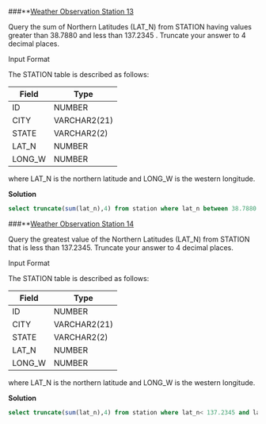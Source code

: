 ###**[Weather Observation Station 13](https://www.hackerrank.com/challenges/weather-observation-station-13/problem)

Query the sum of Northern Latitudes (LAT_N) from STATION having values greater than 38.7880 and less than 137.2345 . Truncate your answer to 4 decimal places.

Input Format

The STATION table is described as follows:


|  Field | Type |
|---|---|
| ID  | NUMBER |
| CITY | VARCHAR2(21)   |
| STATE  | VARCHAR2(2)  |
| LAT_N |  NUMBER |
| LONG_W | NUMBER |

where LAT_N is the northern latitude and LONG_W is the western longitude.

**Solution**
```sql
select truncate(sum(lat_n),4) from station where lat_n between 38.7880 and 137.2345;
```

###**[Weather Observation Station 14](https://www.hackerrank.com/challenges/weather-observation-station-14/problem)

Query the greatest value of the Northern Latitudes (LAT_N) from STATION that is less than 137.2345. Truncate your answer to 4 decimal places.

Input Format

The STATION table is described as follows:


|  Field | Type |
|---|---|
| ID  | NUMBER |
| CITY | VARCHAR2(21)   |
| STATE  | VARCHAR2(2)  |
| LAT_N |  NUMBER |
| LONG_W | NUMBER |

where LAT_N is the northern latitude and LONG_W is the western longitude.

**Solution**
```sql
select truncate(sum(lat_n),4) from station where lat_n< 137.2345 and lat_n>38.7880;
```
